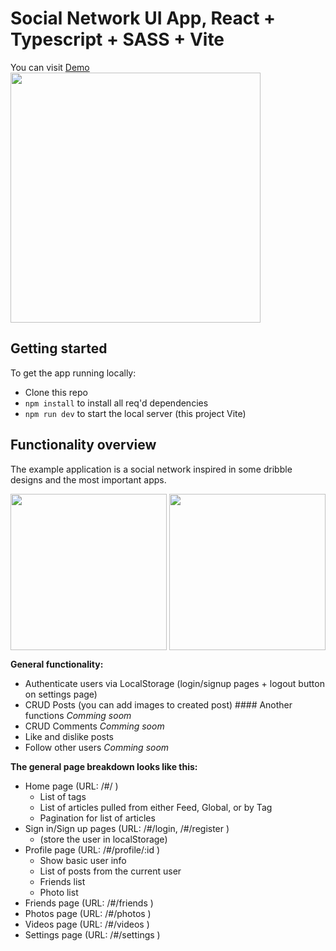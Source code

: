 # Social Network UI App, React + Typescript + SASS + Vite

You can visit [Demo](https://mysocialnetwork-carlosblinf.vercel.app/)
<br />
<img src="https://github.com/carlosblinf/get-all/blob/main/public/capture.png" align="center" width="400px" /></a>

## Getting started

To get the app running locally:

- Clone this repo
- `npm install` to install all req'd dependencies
- `npm run dev` to start the local server (this project Vite)

## Functionality overview

The example application is a social network inspired in some dribble designs and the most important apps.

<a href="https://dribbble.com/shots/18932669-Social-media-platfrom-Forumboard"><img src="https://cdn.dribbble.com/users/5324991/screenshots/18932669/media/01d21560329971cc5decc4afaaeae152.png" align="right" width="250px" /></a>
<a href="https://dribbble.com/shots/15327109-Social-Network-Web-Concept"><img src="https://cdn.dribbble.com/users/78806/screenshots/15327109/media/eec25a4fdba8566cecad66f70cab1a88.png" align="center" width="250px" /></a>

**General functionality:**

- Authenticate users via LocalStorage (login/signup pages + logout button on settings page)
- CRUD Posts (you can add images to created post) #### Another functions _Comming soom_
- CRUD Comments _Comming soom_
- Like and dislike posts
- Follow other users _Comming soom_

**The general page breakdown looks like this:**

- Home page (URL: /#/ )
  - List of tags
  - List of articles pulled from either Feed, Global, or by Tag
  - Pagination for list of articles
- Sign in/Sign up pages (URL: /#/login, /#/register )
  - (store the user in localStorage)
- Profile page (URL: /#/profile/:id )
  - Show basic user info
  - List of posts from the current user
  - Friends list
  - Photo list
- Friends page (URL: /#/friends )
- Photos page (URL: /#/photos )
- Videos page (URL: /#/videos )
- Settings page (URL: /#/settings )

<br />
